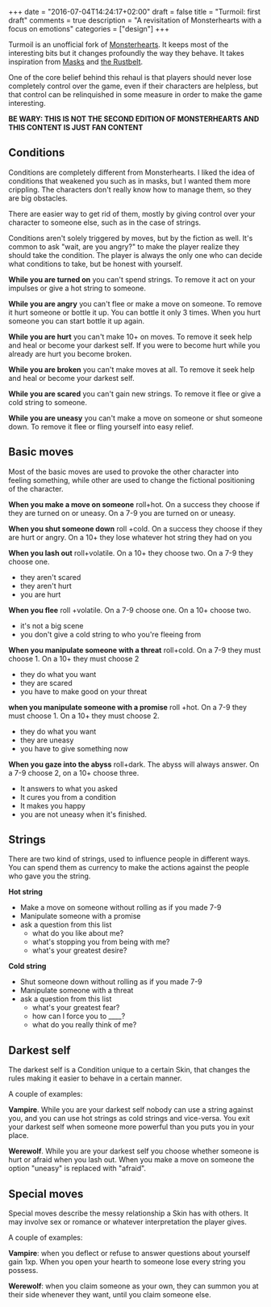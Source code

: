 +++
date = "2016-07-04T14:24:17+02:00"
draft = false
title = "Turmoil: first draft"
comments = true
description = "A revisitation of Monsterhearts with a focus on emotions"
categories = ["design"]
+++

Turmoil is an unofficial fork of [Monsterhearts](http://buriedwithoutceremony.com/monsterhearts/).  It keeps most of the interesting bits but it changes profoundly the way they behave. It takes inspiration from [Masks](http://www.magpiegames.com/masks/) and [the Rustbelt](http://www.angelfire.com/indie/btw/games/rustbelt.html).

One of the core belief behind this rehaul is that players should never lose completely control over the game, even if their characters are helpless, but that control can be relinquished in some measure in order to make the game interesting.

<!--more-->

**BE WARY: THIS IS NOT THE SECOND EDITION OF MONSTERHEARTS AND THIS CONTENT IS JUST FAN CONTENT**

## Conditions
Conditions are completely different from Monsterhearts. I liked the idea of conditions that weakened you such as in masks, but I wanted them more crippling. The characters don't really know how to manage them, so they are big obstacles.

There are easier way to get rid of them, mostly by giving control over your character to someone else, such as in the case of strings.

Conditions aren't solely triggered by moves, but by the fiction as well. It's common to ask "wait, are you angry?" to make the player realize they should take the condition. The player is always the only one who can decide what conditions to take, but be honest with yourself.

**While you are turned on** you can't spend strings. To remove it act on your impulses or give a hot string to someone.

**While you are angry** you can't flee or make a move on someone. To remove it hurt someone or bottle it up. You can bottle it only 3 times. When you hurt someone you can start bottle it up again.

**While you are hurt** you can't make 10+ on moves. To remove it seek help and heal or become your darkest self. If you were to become hurt while you already are hurt you become broken.

**While you are broken** you can't make moves at all. To remove it seek help and heal or become your darkest self.

**While you are scared** you can't gain new strings. To remove it flee or give a cold string to someone.

**While you are uneasy** you can't make a move on someone or shut someone down. To remove it flee or fling yourself into easy relief.

## Basic moves
Most of the basic moves are used to provoke the other character into feeling something, while other are used to change the fictional positioning of the character.

**When you make a move on someone** roll+hot. On a success they choose if they are turned on or uneasy. On a 7-9 you are turned on or uneasy.

**When you shut someone down** roll +cold. On a success they choose if they are hurt or angry. On a 10+ they lose whatever hot string they had on you

**When you lash out** roll+volatile. On a 10+ they choose two. On a 7-9 they choose one.
- they aren't scared
- they aren't hurt
- you are hurt

**When you flee** roll +volatile. On a 7-9 choose one. On a 10+ choose two.
- it's not a big scene
- you don't give a cold string to who you're fleeing from

**When you manipulate someone with a threat** roll+cold. On a 7-9 they must choose 1. On a 10+ they must choose 2
- they do what you want
- they are scared
- you have to make good on your threat

**when you manipulate someone with a promise** roll +hot. On a 7-9 they must choose 1. On a 10+ they must choose 2.
- they do what you want
- they are uneasy
- you have to give something now

**When you gaze into the abyss** roll+dark. The abyss will always answer. On a 7-9 choose 2, on a 10+ choose three.
- It answers to what you asked
- It cures you from a condition
- It makes you happy
- you are not uneasy when it's finished.

## Strings

There are two kind of strings, used to influence people in different ways. You can spend them as currency to make the actions against the people who gave you the string.

**Hot string**
- Make a move on someone without rolling as if you made 7-9
- Manipulate someone with a promise
- ask a question from this list
  - what do you like about me?
  - what's stopping you from being with me?
  - what's your greatest desire?

**Cold string**
- Shut someone down without rolling as if you made 7-9
- Manipulate someone with a threat
- ask a question from this list
  - what's your greatest fear?
  - how can I force you to ____?
  - what do you really think of me?

## Darkest self
The darkest self is a Condition unique to a certain Skin, that changes the rules making it easier to behave in a certain manner.

A couple of examples:

**Vampire**. While you are your darkest self nobody can use a string against you, and you can use hot strings as cold strings and vice-versa. You exit your darkest self when someone more powerful than you puts you in your place.

**Werewolf**. While you are your darkest self you choose whether someone is hurt or afraid when you lash out. When you make a move on someone the option "uneasy" is replaced with "afraid".

## Special moves
Special moves describe the messy relationship a Skin has with others. It may involve sex or romance or whatever interpretation the player gives.

A couple of examples:

**Vampire**: when you deflect or refuse to answer questions about yourself gain 1xp. When you open your hearth to someone lose every string you possess.

**Werewolf**: when you claim someone as your own, they can summon you at their side whenever they want, until you claim someone else.﻿
